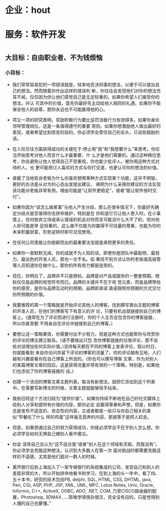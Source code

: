 # 企业：hout
# 服务：软件开发
# 
## 大目标：自由职业者、不为钱烦恼
### 小目标：
- 我们常常容易犯的一项错误就是，轻率地否决同事的想法，以便于可以提出自己的想法。然而随着你作出这样的错误判 断，你往往会发现他们对你的想法充耳不闻，仅仅因为你让他们感觉自己是无足轻重的。如果你希望人们接受你的想法，并认 可其中的价值，首先你最好先主动给他人相同的礼遇。如果你不能保全他人的自尊，那你永远也不可能赢得他的心。

- 项又一项的研究表明，奖励积极行为要比惩罚消极行为有效得多。如果你身处领导管理岗位，这是一条值得遵守的重要 原则。如果你想激励他人做出最好的表现，或者希望达到改变的目的，你必须学会管住自己的舌头，只说些鼓励的话。

- 在人际交往方面获得成功的关键在于:停止用“我”和“我想要什么”来思考。你应当开始思考对他人而言什么才最重要，什 么才是他们需要的。通过这种换位思考，你会避免让他人觉得自己不受重视，你也能少批评人。被你用这种方式对待的人，也 更可能用讨人喜欢的方式与你打交道，也更认可你的想法的价值。
- 直截了当地告诉老板为什么你喜欢想用某种方式实现某个功能，这并不明智。更好的办法是从对方的心态出发提出建议，
阐明为什么采用你建议的方法实现该功能对老板非常有用。理由可能是“让软件更稳定”，或者“能让软件按时交付”。
- 如果你因为“该怎么做某事”与他人产生分歧，那么在很多情况下，你最好先确定分歧点是否值得你去拼命维护，特别是在 你知道它已让他人卷入时。在小事情上，任何放弃立场或承认错误的机会对你而言可能没什么大不了的，但对他人却可能是举 足轻重的，这么做不仅能为你赢得不可估量的尊重，也能为你的未来积蓄财富，形势逆转时即可兑现使用。
- 在任何公司里能让你脱颖而出的最重要法宝就是承担更多的责任。
- 如果你一直默默无闻，你的成就不为人知的话，即使你是团队中最聪明、最努力、最出色的开发人员，那也一文不名。如 果找不到方法让你的老板或高层管理人员知道你在做什么，那你的所有努力都是徒劳的。
- 现在，你明白了，品牌并不只是商标。品牌是对产品或服务的一整套预期。商标仅仅是品牌的视觉符号而已。品牌的关键并不在于视 觉元素，而是品牌带给你的感受，是你与品牌互动时的预期。品牌即承诺:承诺按照你预期的方式交付你所预期的价值。
- 我要推荐的第一个策略就是开始评论其他人的博客。找到撰写类似主题的博客的开发人员，在他们的博客写下有意义的评 论，只要有机会就链接到自己的博客上。(通常在为了评论而进行注册时，你的个人主页会包含你的博客链接，所以你甚至都 不用亲自在评论中链接到自己的博客。)
- 要想让这一策略奏效，你需要付出不少努力，但是这种方式也能帮你与欣赏你的评论的博主建立联系。(请不要做出只包 含你博客链接的垃圾评论，那不会给对话增加任何实际价值。)坚持每天都在不同的博客上发表评论，假以时日，你就能看到 来自你访问并留下评论的博客的流量了。你的评论越有见地，人们越有兴趣查看你在自己博客上所说的。(你也可以撰写博客 文章，作为对别人的某篇博客文章的回应。这是获得流量非常有效的一个策略，特别是，如果他们也添加了你的博客链接的 话。)
- 创建一个流动的博客文章主题列表。每当有新想法，就把它添加到这个列表中。在需要写新博文的时候，文章主题就能够信手拈来。
- 我依旧将这个方法归结为“提供价值”。 如果你持续不断地在自己的社交媒体上给别人分享和提供有价值的内容，那你必定 会赢得尊重和声誉。但是，如果你总是发布不适宜的、攻击性的内容，又或者都是一些只与你自己相关的类似“早餐吃了什么 样的鸡蛋”这样毫无营养的内容，那就等于是把人赶走。
- 但是，如果想通过自己的努力获得成功，你就必须学会不在乎别人怎么想。你必须学会如何无惧自己被别人看作傻瓜。
- 你会 误导自己去认为“这不适合我”或者“别人在这个领域有天赋，而我没有”。你必须学会克服这种想法，认识到大多数人在第一次 面对挑战时都需要克服这样的不适感，尤其是他们面对一群人的时候。
- 离开银行后到上海加入了一家专做银行的系统集成的公司，发现自己和别人的差距非常的大，所以开始拼命地看书和学习，在到上海的头一年中，看了四、五十本书，研究的技术包括PB, delphi, SQL, HTML, CSS, DHTML, java, Perl, CGI, ASP, PHP, JSP, XML, UML, MFC, Lotus Notes, Unix, Oracle, Informix, C++, ActiveX, ODBC, ADO, .NET, COM, 乃至CISCO路由器的配置，Photoshop, 3DMAX……陈皓学得很杂很泛，完全没有目的，只是觉得别人懂的自己也要懂。”





